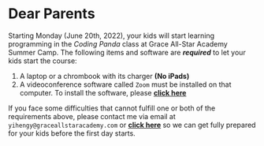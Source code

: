 # Dear Parents

Starting Monday (June 20th, 2022), your kids will start learning programming in the *Coding Panda* class at Grace All-Star Academy Summer Camp. The following items and software are ***required*** to let your kids start the course:

1. A laptop or a chrombook with its charger **(No iPads)**
2. A videoconference software called `Zoom` must be installed on that computer. To install the software, please [**click here**](https://zoom.us/download)

If you face some difficulties that cannot fulfill one or both of the requirements above, please contact me via email at `yihengy@graceallstaracademy.com` or [**click here**]() so we can get fully prepared for your kids before the first day starts.
